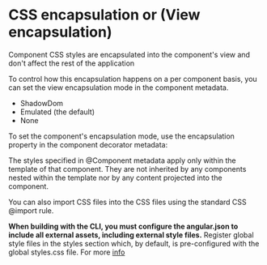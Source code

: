 # CSS encapsulation or (View encapsulation)

Component CSS styles are encapsulated into the component's view and don't affect the rest of the application

To control how this encapsulation happens on a per component basis, you can set the view encapsulation mode in the component metadata.
* ShadowDom
* Emulated (the default)
* None

To set the component's encapsulation mode, use the encapsulation property in the component decorator metadata:

The styles specified in @Component metadata apply only within the template of that component.
They are not inherited by any components nested within the template nor by any content projected into the component.

You can also import CSS files into the CSS files using the standard CSS @import rule. 

__When building with the CLI, you must configure the angular.json to include all external assets, including external style files.__
Register global style files in the styles section which, by default, is pre-configured with the global styles.css file.
For more [info](https://angular.io/guide/workspace-config#styles-and-scripts-configuration)
